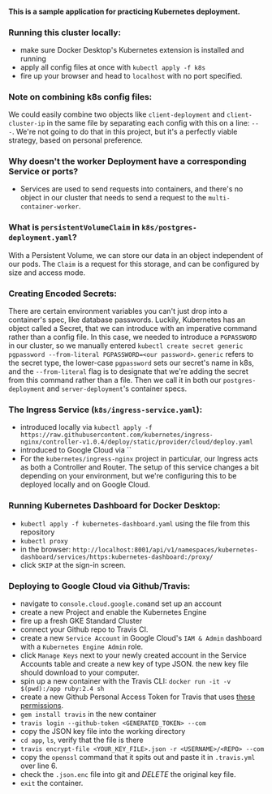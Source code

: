 #### This is a sample application for practicing Kubernetes deployment.

### Running this cluster locally:  
- make sure Docker Desktop's Kubernetes extension is installed and running
- apply all config files at once with `kubectl apply -f k8s`
- fire up your browser and head to `localhost` with no port specified.

### Note on combining k8s config files:  
We could easily combine two objects like `client-deployment` and `client-cluster-ip` in the same file by separating each config with this on a line: `---`. We're not going to do that in this project, but it's a perfectly viable strategy, based on personal preference.  

### Why doesn't the worker Deployment have a corresponding Service or ports?  
- Services are used to send requests into containers, and there's no object in our cluster that needs to send a request to the `multi-container-worker`.

### What is `persistentVolumeClaim` in `k8s/postgres-deployment.yaml`?  
With a Persistent Volume, we can store our data in an object independent of our pods. The `Claim` is a request for this storage, and can be configured by size and access mode.

### Creating Encoded Secrets:  
There are certain environment variables you can't just drop into a container's spec, like database passwords. Luckily, Kubernetes has an object called a Secret, that we can introduce with an imperative command rather than a config file. In this case, we needed to introduce a `PGPASSWORD` in our cluster, so we manually entered `kubectl create secret generic pgpassword --from-literal PGPASSWORD=<our password>`. `generic` refers to the secret type, the lower-case `pgpassword` sets our secret's name in k8s, and the `--from-literal` flag is to designate that we're adding the secret from this command rather than a file. Then we call it in both our `postgres-deployment` and `server-deployment`'s container specs.   

### The Ingress Service (`k8s/ingress-service.yaml`):  
- introduced locally via `kubectl apply -f https://raw.githubusercontent.com/kubernetes/ingress-nginx/controller-v1.0.4/deploy/static/provider/cloud/deploy.yaml`
- introduced to Google Cloud via ``
- For the `kubernetes/ingress-nginx` project in particular, our Ingress acts as both a Controller and Router. The setup of this service changes a bit depending on your environment, but we're configuring this to be deployed locally and on Google Cloud.

### Running Kubernetes Dashboard for Docker Desktop:  
- `kubectl apply -f kubernetes-dashboard.yaml` using the file from this repository
- `kubectl proxy`
- in the browser: `http://localhost:8001/api/v1/namespaces/kubernetes-dashboard/services/https:kubernetes-dashboard:/proxy/`
- click `SKIP` at the sign-in screen.

### Deploying to Google Cloud via Github/Travis:  
- navigate to `console.cloud.google.com`and set up an account
- create a new Project and enable the Kubernetes Engine
- fire up a fresh GKE Standard Cluster
- connect your Github repo to Travis CI.
- create a new `Service Account` in Google Cloud's `IAM & Admin` dashboard with a `Kubernetes Engine Admin` role.
- click `Manage Keys` next to your newly created account in the Service Accounts table and create a new key of type JSON. the new key file should download to your computer.
- spin up a new container with the Travis CLI: `docker run -it -v $(pwd):/app ruby:2.4 sh`
- create a new Github Personal Access Token for Travis that uses [these permissions](https://docs.travis-ci.com/user/github-oauth-scopes/#repositories-on-httpstravis-cicom-private-and-public).
- `gem install travis` in the new container
- `travis login --github-token <GENERATED_TOKEN> --com`
- copy the JSON key file into the working directory
- `cd app`, `ls`, verify that the file is there
- `travis encrypt-file <YOUR_KEY_FILE>.json -r <USERNAME>/<REPO> --com`
- copy the `openssl` command that it spits out and paste it in `.travis.yml` over line 6.
- check the `.json.enc` file into git and _DELETE_ the original key file.
- `exit` the container.